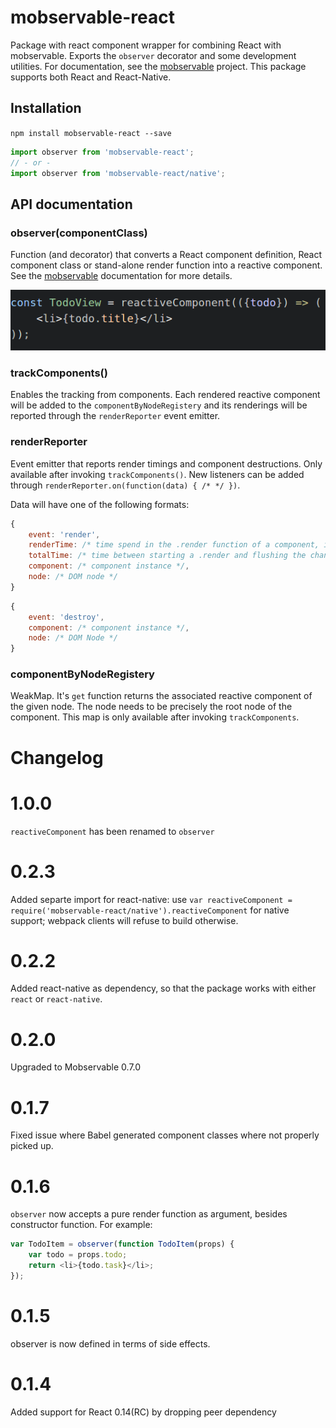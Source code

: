 # mobservable-react

Package with react component wrapper for combining React with mobservable.
Exports the `observer` decorator and some development utilities.
For documentation, see the [mobservable](https://mweststrate.github.io/mobservable) project.
This package supports both React and React-Native.

## Installation

`npm install mobservable-react --save`

```javascript
import observer from 'mobservable-react';
// - or -
import observer from 'mobservable-react/native';
```

## API documentation

### observer(componentClass)

Function (and decorator) that converts a React component definition, React component class or stand-alone render function into a reactive component.
See the [mobservable](https://github.com/mweststrate/mobservable/blob/master/docs/api.md#observercomponent) documentation for more details.

![reactive function](reactive-function.png)

### trackComponents()

Enables the tracking from components. Each rendered reactive component will be added to the `componentByNodeRegistery` and its renderings will be reported through the `renderReporter` event emitter.

### renderReporter

Event emitter that reports render timings and component destructions. Only available after invoking `trackComponents()`.
New listeners can be added through `renderReporter.on(function(data) { /* */ })`.

Data will have one of the following formats:

```javascript
{
    event: 'render',
    renderTime: /* time spend in the .render function of a component, in ms. */,
    totalTime: /* time between starting a .render and flushing the changes to the DOM, in ms. */,
    component: /* component instance */,
    node: /* DOM node */
}
```

```javascript
{
    event: 'destroy',
    component: /* component instance */,
    node: /* DOM Node */
}
```

### componentByNodeRegistery

WeakMap. It's `get` function returns the associated reactive component of the given node. The node needs to be precisely the root node of the component.
This map is only available after invoking `trackComponents`.

# Changelog

# 1.0.0

`reactiveComponent` has been renamed to `observer`

# 0.2.3

Added separte import for react-native: use `var reactiveComponent = require('mobservable-react/native').reactiveComponent` for native support; webpack clients will refuse to build otherwise.

# 0.2.2

Added react-native as dependency, so that the package works with either `react` or `react-native`.

# 0.2.0

Upgraded to Mobservable 0.7.0

# 0.1.7

Fixed issue where Babel generated component classes where not properly picked up.

# 0.1.6

`observer` now accepts a pure render function as argument, besides constructor function. For example:

```javascript
var TodoItem = observer(function TodoItem(props) {
    var todo = props.todo;
    return <li>{todo.task}</li>;
});
```

# 0.1.5

observer is now defined in terms of side effects.

# 0.1.4

Added support for React 0.14(RC) by dropping peer dependency